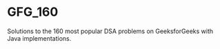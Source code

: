 # GFG_160
Solutions to the 160 most popular DSA problems on GeeksforGeeks with Java implementations.
